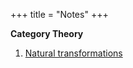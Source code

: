 +++
title = "Notes"
+++

**Category Theory**
1. [Natural transformations](/natural_transformations.pdf)